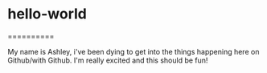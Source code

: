 # hello-world
==========

My name is Ashley, i've been dying to get into the things happening here on Github/with Github.
I'm really excited and this should be fun!
